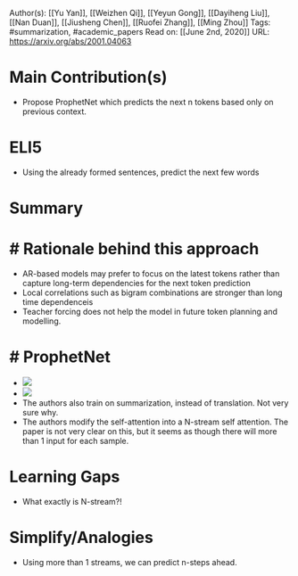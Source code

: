 Author(s): [[Yu Yan]], [[Weizhen Qi]], [[Yeyun Gong]], [[Dayiheng Liu]], [[Nan Duan]], [[Jiusheng Chen]], [[Ruofei Zhang]], [[Ming Zhou]]
Tags: #summarization, #academic_papers
Read on: [[June 2nd, 2020]]
URL: https://arxiv.org/abs/2001.04063
# Main Contribution(s)
- Propose ProphetNet which predicts the next n tokens based only on previous context.
# ELI5
- Using the already formed sentences, predict the next few words
# Summary
# # Rationale behind this approach
- AR-based models may prefer to focus on the latest tokens rather than capture long-term dependencies for the next token prediction
- Local correlations such as bigram combinations are stronger than long time dependenceis
- Teacher forcing does not help the model in future token planning and modelling.
# # ProphetNet
- ![](https://firebasestorage.googleapis.com/v0/b/firescript-577a2.appspot.com/o/imgs%2Fapp%2FPaperReadings%2FX_Q4J1yiqt.png?alt=media&token=7bf468c7-84e2-4e52-8a5d-11df4f18259e)
- ![](https://firebasestorage.googleapis.com/v0/b/firescript-577a2.appspot.com/o/imgs%2Fapp%2FPaperReadings%2F9JzL3RsMWx.png?alt=media&token=8370483c-18f4-4f94-9c21-1f92dd1a5b9d)
- The authors also train on summarization, instead of translation. Not very sure why.
- The authors modify the self-attention into a N-stream self attention. The paper is not very clear on this, but it seems as though there will more than 1 input for each sample.
# Learning Gaps
- What exactly is N-stream?!
# Simplify/Analogies
- Using more than 1 streams, we can predict n-steps ahead.
